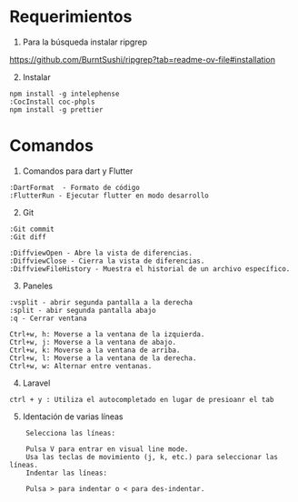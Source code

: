 # Requerimientos

1. Para la búsqueda instalar ripgrep

https://github.com/BurntSushi/ripgrep?tab=readme-ov-file#installation

2. Instalar

```
npm install -g intelephense
:CocInstall coc-phpls
npm install -g prettier
```

# Comandos

1. Comandos para dart y Flutter

```
:DartFormat  - Formato de código
:FlutterRun - Ejecutar flutter en modo desarrollo
```

2. Git

```
:Git commit
:Git diff

:DiffviewOpen - Abre la vista de diferencias.
:DiffviewClose - Cierra la vista de diferencias.
:DiffviewFileHistory - Muestra el historial de un archivo específico.

```

3. Paneles

```
:vsplit - abrir segunda pantalla a la derecha
:split - abir segunda pantalla abajo
:q - Cerrar ventana

Ctrl+w, h: Moverse a la ventana de la izquierda.
Ctrl+w, j: Moverse a la ventana de abajo.
Ctrl+w, k: Moverse a la ventana de arriba.
Ctrl+w, l: Moverse a la ventana de la derecha.
Ctrl+w, w: Alternar entre ventanas.
```

4. Laravel

```
ctrl + y : Utiliza el autocompletado en lugar de presioanr el tab
```

5. Identación de varias líneas

```
    Selecciona las líneas:

    Pulsa V para entrar en visual line mode.
    Usa las teclas de movimiento (j, k, etc.) para seleccionar las líneas.
    Indentar las líneas:

    Pulsa > para indentar o < para des-indentar.
```

